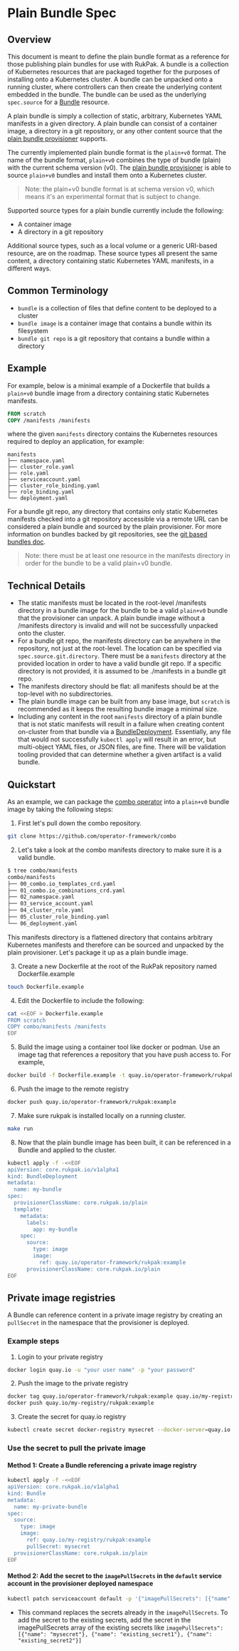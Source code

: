 # Plain Bundle Spec

## Overview

This document is meant to define the plain bundle format as a reference for those publishing plain bundles for use with
RukPak. A bundle is a collection of Kubernetes resources that are packaged together for the purposes of installing onto
a Kubernetes cluster. A bundle can be unpacked onto a running cluster, where controllers can then create the underlying
content embedded in the bundle. The bundle can be used as the underlying `spec.source` for
a [Bundle](https://github.com/operator-framework/rukpak#bundle) resource.

A plain bundle is simply a collection of static, arbitrary, Kubernetes YAML manifests in a given directory. A plain
bundle can consist of a container image, a directory in a git repository, or any other content source that
the [plain bundle provisioner](https://github.com/operator-framework/rukpak/blob/main/internal/provisioner/plain/README.md)
supports.

The currently implemented plain bundle format is the `plain+v0` format. The name of the bundle format, `plain+v0`
combines the type of bundle (plain) with the current schema version (v0).
The [plain bundle provisioner](https://github.com/operator-framework/rukpak/blob/main/internal/provisioner/plain/README.md)
is able to source `plain+v0` bundles and install them onto a Kubernetes cluster.

> Note: the plain+v0 bundle format is at schema version v0, which means it's an experimental format that is subject
> to change.

Supported source types for a plain bundle currently include the following:

* A container image
* A directory in a git repository

Additional source types, such as a local volume or a generic URI-based resource, are on the roadmap. These source types
all present the same content, a directory containing static Kubernetes YAML manifests, in a different ways.

## Common Terminology

* `bundle` is a collection of files that define content to be deployed to a cluster
* `bundle image` is a container image that contains a bundle within its filesystem
* `bundle git repo` is a git repository that contains a bundle within a directory

## Example

For example, below is a minimal example of a Dockerfile that builds a `plain+v0` bundle image from a directory
containing static Kubernetes manifests.

```dockerfile
FROM scratch
COPY /manifests /manifests
```

where the given `manifests` directory contains the Kubernetes resources required to deploy an application, for example:

```tree
manifests
├── namespace.yaml
├── cluster_role.yaml
├── role.yaml
├── serviceaccount.yaml
├── cluster_role_binding.yaml
├── role_binding.yaml
└── deployment.yaml
```

For a bundle git repo, any directory that contains only static Kubernetes manifests checked into a git repository
accessible via a remote URL can be considered a plain bundle and sourced by the plain provisioner. For more information
on bundles backed by git repositories, see the [git based bundles doc](git-bundles.md).

> Note: there must be at least one resource in the manifests directory in order for the bundle to be a valid
> plain+v0 bundle.

## Technical Details

* The static manifests must be located in the root-level /manifests directory in a bundle image for the bundle to be a
  valid `plain+v0` bundle that the provisioner can unpack. A plain bundle image without a /manifests directory is
  invalid and will not be successfully unpacked onto the cluster.
* For a bundle git repo, the manifests directory can be anywhere in the repository, not just at the root-level. The
  location can be specified via `spec.source.git.directory`. There must be a `manifests` directory at the provided
  location in order to have a valid bundle git repo. If a specific directory is not provided, it is assumed to be
  ./manifests in a bundle git repo.
* The manifests directory should be flat: all manifests should be at the top-level with no subdirectories.
* The plain bundle image can be built from any base image, but `scratch` is recommended as it keeps the resulting bundle
  image a minimal size.
* Including any content in the root `manifests` directory of a plain bundle that is not static manifests will result in
  a failure when creating content on-cluster from that bundle via
  a [BundleDeployment](https://github.com/operator-framework/rukpak#bundledeployment). Essentially, any file that would not
  successfully `kubectl apply` will result in an error, but multi-object YAML files, or JSON files, are fine. There will
  be validation tooling provided that can determine whether a given artifact is a valid bundle.

## Quickstart

As an example, we can package the [combo operator](https://github.com/operator-framework/combo) into a `plain+v0` bundle
image by taking the following steps:

1. First let's pull down the combo repository.

```bash
git clone https://github.com/operator-framework/combo
```

2. Let's take a look at the combo manifests directory to make sure it is a valid bundle.

```bash
$ tree combo/manifests
combo/manifests
├── 00_combo.io_templates_crd.yaml
├── 01_combo.io_combinations_crd.yaml
├── 02_namespace.yaml
├── 03_service_account.yaml
├── 04_cluster_role.yaml
├── 05_cluster_role_binding.yaml
└── 06_deployment.yaml
```

This manifests directory is a flattened directory that contains arbitrary Kubernetes manifests and therefore can be
sourced and unpacked by the plain provisioner. Let's package it up as a plain bundle image.

3. Create a new Dockerfile at the root of the RukPak repository named Dockerfile.example

```bash
touch Dockerfile.example
```

4. Edit the Dockerfile to include the following:

```bash
cat <<EOF > Dockerfile.example
FROM scratch
COPY combo/manifests /manifests
EOF
```

5. Build the image using a container tool like docker or podman. Use an image tag that references a repository that you
   have push access to. For example,

```bash
docker build -f Dockerfile.example -t quay.io/operator-framework/rukpak:example .
```

6. Push the image to the remote registry

```bash
docker push quay.io/operator-framework/rukpak:example
```

7. Make sure rukpak is installed locally on a running cluster.

```bash
make run
```

8. Now that the plain bundle image has been built, it can be referenced in a Bundle and applied to the cluster.

```bash
kubectl apply -f -<<EOF
apiVersion: core.rukpak.io/v1alpha1
kind: BundleDeployment
metadata:
  name: my-bundle
spec:
  provisionerClassName: core.rukpak.io/plain
  template:
    metadata:
      labels:
        app: my-bundle
    spec:
      source:
        type: image
        image:
          ref: quay.io/operator-framework/rukpak:example
      provisionerClassName: core.rukpak.io/plain
EOF
```

## Private image registries

A Bundle can reference content in a private image registry by creating an `pullSecret` in the namespace that the provisioner is deployed.

### Example steps

1. Login to your private registry

```bash
docker login quay.io -u "your user name" -p "your password"
```

2. Push the image to the private registry

```bash
docker tag quay.io/operator-framework/rukpak:example quay.io/my-registry/rukpak:example
docker push quay.io/my-registry/rukpak:example
```

3. Create the secret for quay.io registry

```bash
kubectl create secret docker-registry mysecret --docker-server=quay.io --docker-username="your user name" --docker-password="your password" --docker-email="your e-mail adress" -n rukpak-system
```

### Use the secret to pull the private image

#### Method 1:  Create a Bundle referencing a private image registry

```bash
kubectl apply -f -<<EOF
apiVersion: core.rukpak.io/v1alpha1
kind: Bundle
metadata:
  name: my-private-bundle
spec:
  source:
    type: image
    image:
      ref: quay.io/my-registry/rukpak:example
      pullSecret: mysecret
  provisionerClassName: core.rukpak.io/plain
EOF
```

#### Method 2: Add the secret to the `imagePullSecrets` in the `default` service account in the provisioner deployed namespace

```bash
kubectl patch serviceaccount default -p '{"imagePullSecrets": [{"name": "mysecret"}]}' -n rukpak-system
```
* This command replaces the secrets already in the `imagePullSecrets`.  To add the secret to the existing secrets, add the secret in the imagePullSecrets array of the existing secrets like `imagePullSecrets": [{"name": "mysecret"}, {"name": "existing_secret1"}, {"name": "existing_secret2"}]`